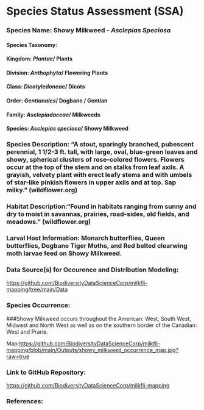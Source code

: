 # Species Status Assessment (SSA) 

### Species Name: Showy Milkweed - *Asclepias Speciosa*


#### Species Taxonomy:
#### Kingdom: *Plantae*/ Plants 
#### Division: *Anthophyta*/ Flowering Plants 
#### Class: *Dicotyledoneae*/ Dicots 
#### Order:  *Gentianales*/ Dogbane / Gentian
#### Family: *Asclepiadaceae*/ Milkweeds 
#### Species: *Asclepias speciosa*/ Showy Milkweed 


### Species Description: “A stout, sparingly branched, pubescent perennial, 1 1/2-3 ft. tall, with large, oval, blue-green leaves and showy, spherical clusters of rose-colored flowers. Flowers occur at the top of the stem and on stalks from leaf axils. A grayish, velvety plant with erect leafy stems and with umbels of star-like pinkish flowers in upper axils and at top. Sap milky.” (wildflower.org)


### Habitat Description:“Found in habitats ranging from sunny and dry to moist in savannas, prairies, road-sides, old fields, and meadows.” (wildflower.org)


### Larval Host Information:  Monarch butterflies, Queen butterflies, Dogbane Tiger Moths, and Red belted clearwing moth larvae feed on Showy Milkweed. 

### Data Source(s) for Occurence and Distribution Modeling:
https://github.com/BiodiversityDataScienceCorp/milkfli-mapping/tree/main/Data


### Species Occurrence:
###Showy Milkweed occurs throughout the American: West, South West, Midwest and North West as well as on the southern border of the Canadian: West and Prarie. 

Map:https://github.com/BiodiversityDataScienceCorp/milkfli-mapping/blob/main/Outputs/showy_milkweed_occurrence_map.jpg?raw=true


### Link to GitHub Repository:
https://github.com/BiodiversityDataScienceCorp/milkfli-mapping

### References:
